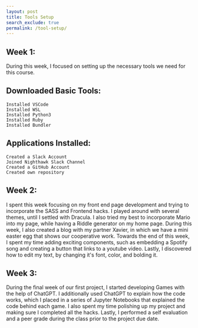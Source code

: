 ```yaml
---
layout: post
title: Tools Setup
search_exclude: true
permalink: /tool-setup/
---
```

## Week 1:
During this week, I focused on setting up the necessary tools we need for this course.

## Downloaded Basic Tools:
    Installed VSCode
    Installed WSL
    Installed Python3
    Installed Ruby
    Installed Bundler

## Applications Installed:
    Created a Slack Account
    Joined Nighthawk Slack Channel
    Created a GitHub Account
    Created own repository

## Week 2:
I spent this week focusing on my front end page development and trying to incorporate the SASS and Frontend hacks. I played around with several themes, until I settled with Dracula. I also tried my best to incorporate Mario into my page, while having a Riddle generator on my home page. During this week, I also created a blog with my partner Xavier, in which we have a mini easter egg that shows our cooperative work. Towards the end of this week, I spent my time adding exciting components, such as embedding a Spotify song and creating a button that links to a youtube video. Lastly, I discovered how to edit my text, by changing it's font, color, and bolding it. 

## Week 3:
During the final week of our first project, I started developing Games with the help of ChatGPT. I additionally used ChatGPT to explain how the code works, which I placed in a series of Jupyter Notebooks that explained the code behind each game. I also spent my time polishing up my project and making sure I completed all the hacks. Lastly, I performed a self evaluation and a peer grade during the class prior to the project due date. 
    